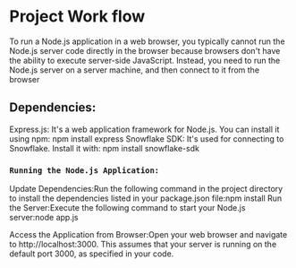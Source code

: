 # Project Work flow

To run a Node.js application in a web browser, you typically cannot run the Node.js server code directly in the browser because browsers don't have the ability to execute server-side JavaScript. Instead, you need to run the Node.js server on a server machine, and then connect to it from the browser

## Dependencies:

Express.js: It's a web application framework for Node.js. You can install it using npm:
npm install express
Snowflake SDK: It's used for connecting to Snowflake. Install it with:
npm install snowflake-sdk


### `Running the Node.js Application:`

Update Dependencies:Run the following command in the project directory to install the dependencies listed in your package.json file:npm install
Run the Server:Execute the following command to start your Node.js server:node app.js

Access the Application from Browser:Open your web browser and navigate to http://localhost:3000. This assumes that your server is running on the default port 3000, as specified in your code.
